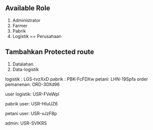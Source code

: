 ## Available Role

1. Administrator
2. Farmer
3. Pabrik
4. Logistik == Perusahaan

## Tambahkan Protected route

1. Datalahan
2. Data-logistik

logistik :
LGS-tvzXxD
pabrik :
PBK-FcFDXw
petani:
LHN-19Spfa
order pemanenan:
ORD-30Xd96

user logistik:
USR-FVeWpl

pabrik user:
USR-HIuUZ6

petani user:
USR-vJzF8p

admin:
USR-SVIKRS
